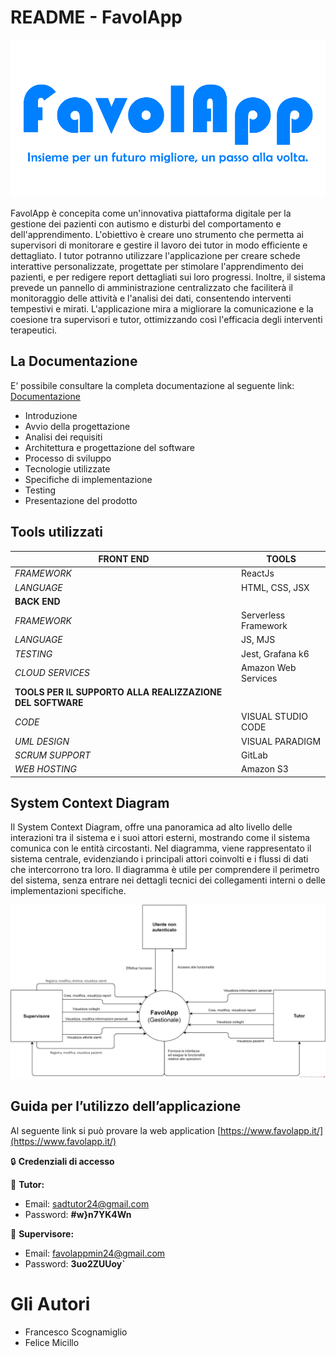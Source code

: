 # README - FavolApp

![Logo_Motto.png](./readme_images/Logo_Motto.png)

FavolApp è concepita come un'innovativa piattaforma digitale per la gestione dei pazienti con autismo e disturbi del comportamento e dell'apprendimento. L'obiettivo è creare uno strumento che permetta ai supervisori di monitorare e gestire il lavoro dei tutor in modo efficiente e dettagliato. I tutor potranno utilizzare l'applicazione per creare schede interattive personalizzate, progettate per stimolare l'apprendimento dei pazienti, e per redigere report dettagliati sui loro progressi. Inoltre, il sistema prevede un pannello di amministrazione centralizzato che faciliterà il monitoraggio delle attività e l'analisi dei dati, consentendo interventi tempestivi e mirati. L'applicazione mira a migliorare la comunicazione e la coesione tra supervisori e tutor, ottimizzando così l'efficacia degli interventi terapeutici.

## La Documentazione

E’ possibile consultare la completa documentazione al seguente link: [Documentazione](https://github.com/FrancyScogna/favolapp-sad/blob/main/Documentazione_Progetto_SAD_Francesco_Scognamiglio_M63001364_Felice%20Micillo_M63001377.pdf)

- Introduzione
- Avvio della progettazione
- Analisi dei requisiti
- Architettura e progettazione del software
- Processo di sviluppo
- Tecnologie utilizzate
- Specifiche di implementazione
- Testing
- Presentazione del prodotto

## Tools utilizzati

| **FRONT END**                                             | **TOOLS**            |
| --------------------------------------------------------- | -------------------- |
| _FRAMEWORK_                                               | ReactJs              |
| _LANGUAGE_                                                | HTML, CSS, JSX       |
| **BACK END**                                              |                      |
| _FRAMEWORK_                                               | Serverless Framework |
| _LANGUAGE_                                                | JS, MJS              |
| _TESTING_                                                 | Jest, Grafana k6     |
| _CLOUD SERVICES_                                          | Amazon Web Services  |
| **TOOLS PER IL SUPPORTO ALLA REALIZZAZIONE DEL SOFTWARE** |                      |
| _CODE_                                                    | VISUAL STUDIO CODE   |
| _UML DESIGN_                                              | VISUAL PARADIGM      |
| _SCRUM SUPPORT_                                           | GitLab               |
| _WEB HOSTING_                                             | Amazon S3            |

## System Context Diagram

Il System Context Diagram, offre una panoramica ad alto livello delle interazioni tra il sistema e i suoi attori esterni, mostrando come il sistema comunica con le entità circostanti. Nel diagramma, viene rappresentato il sistema centrale, evidenziando i principali attori coinvolti e i flussi di dati che intercorrono tra loro. Il diagramma è utile per comprendere il perimetro del sistema, senza entrare nei dettagli tecnici dei collegamenti interni o delle implementazioni specifiche.

![SCD.png](./readme_images/SCD.png)

## Guida per l’utilizzo dell’applicazione

Al seguente link si può provare la web application
[https://www.favolapp.it/](https://www.favolapp.it/)

🔒 **Credenziali di accesso**

👔 **Tutor:**

- Email: sadtutor24@gmail.com
- Password: **#w}n7YK4Wn**

👔 **Supervisore:**

- Email: favolappmin24@gmail.com
- Password: **3uo2ZUUoy`**

# Gli Autori

- Francesco Scognamiglio
- Felice Micillo
